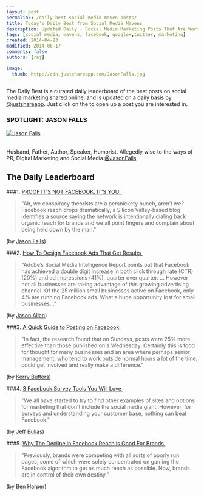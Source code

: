 ```yaml
---
layout: post
permalink: /daily-best-social-media-maven-posts/
title: Today's Daily Best from Social Media Mavens
description: Updated Daily - Social Media Marketing Posts That Are Worth Sharing
tags: [social media, mavens, facebook, google+,twitter, marketing]
created: 2014-04-23
modified: 2014-06-17
comments: false
authors: [raj]

image:
  thumb: http://cdn.justshareapp.com/JasonFalls.jpg
---
```


The Daily Best is a curated daily leaderboard of the best posts on social media marketing shared online, and is updated on a daily basis by [@justshareapp](http://twitter.com/justshareapp). Just click on the <i class="icon-link"></i> to open up a post you are interested in.

<div class="article-author-main border-box">
    <h3>SPOTLIGHT: JASON FALLS</h3>
    <a href="https://twitter.com/JasonFalls"><img src="http://cdn.justshareapp.com/JasonFalls.jpg" class="bio-photo large" alt="Jason Falls"></a>
    <br><br>
<p>Husband, Father, Author, Speaker, Humorist. Allegedly wise to the ways of PR, Digital Marketing and Social Media.<a href="https://twitter.com/kimgarst">@JasonFalls</a> </p>
</div>

## The Daily Leaderboard

###1. [PROOF IT’S NOT FACEBOOK. IT’S YOU.&nbsp;<i class="icon-link"></i>](http://www.socialmediaexplorer.com/digital-marketing/proof-its-not-facebook-its-you/)
>"Ah, we conspiracy theorists are a persnickety bunch, aren’t we? Facebook reach drops dramatically, a Silicon Valley-based blog identifies a source saying the network is intentionally dialing back organic reach for brands and we all point fingers and complain about being held down by the man."

(by [Jason Falls](https://twitter.com/JasonFalls))


###2.  [How To Design Facebook Ads That Get Results&nbsp;<i class="icon-link"></i>](http://blog.canva.com/how-to-design-facebook-ads/)
>"Adobe’s Social Media Intelligence Report points out that Facebook has achieved a double digit increase in both click through rate (CTR) (20%) and ad impressions (41%), quarter over quarter. ... However not all businesses are taking advantage of this growing advertising channel. Of the 25 million small businesses active on Facebook, only 4% are running Facebook ads. What a huge opportunity lost for small businesses..."

(by [Jason Allan](https://twitter.com/JasAllan))


###3. [A Quick Guide to Posting on Facebook&nbsp;<i class="icon-link"></i>](http://xen.com.au/quick-guide-posting-facebook/)
>"In fact, the research found that on Sundays, posts were 25% more effective than those published on a Wednesday. Certainly this is food for thought for many businesses and an area where perhaps senior management, who tend to work outside normal hours a lot of the time, could get involved and really make a difference."

(by [Kerry Butters](https://twitter.com/kesbutters))


###4. [3 Facebook Survey Tools You Will Love&nbsp;<i class="icon-link"></i>](http://www.jeffbullas.com/2013/10/17/3-facebook-survey-tools-you-will-love/)
>"We all have started to try to find other examples of sites and options for marketing that don’t include the social media giant. However, for surveys and understanding your customer base, nothing can beat Facebook."

(by [Jeff Bullas](https://twitter.com/jeffbullas))


###5. [Why The Decline in Facebook Reach is Good For Brands&nbsp;<i class="icon-link"></i>](http://socialmediatoday.com/benharper87/2519666/why-decline-facebook-reach-good-brands)
>"Previously, brands were competing with all sorts of poorly run pages, some of which were solely concentrated on gaming the Facebook algorithm to get as much reach as possible. Now, brands are in control of their own destiny."

(by [Ben Harper](http://twitter.com/benharper87))
